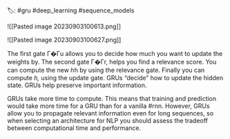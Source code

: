 🏷️: #gru #deep_learning #sequence_models

![[Pasted image 20230903100613.png]]

![[Pasted image 20230903100627.png]]

The first gate Γ�Γu​ allows you to decide how much you want to update the weights by. The second gate Γ�Γr​, helps you find a relevance score. You can compute the new ℎh by using the relevance gate. Finally you can compute _h,_ using the update gate. GRUs “decide” how to update the hidden state. GRUs help preserve important information.

GRUs take more time to compute. This means that training and prediction would take more time for a GRU than for a vanilla #rnn. However, GRUs allow you to propagate relevant information even for long sequences, so when selecting an architecture for NLP you should assess the tradeoff between computational time and performance.